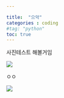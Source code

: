 ```yaml
---

title:  "으악"
categories : coding
#tag: "python"
toc: true
---
```


사진테스트 해볼거임

![](https://cdn.clien.net/web/api/file/F01/12204564/221a6c7811486c.png?w=780&h=30000)

ㅇㅇ


![](file:///C:/Users/82107/Downloads/319767580_733172354355675_4958443765436734307_n.jpg)